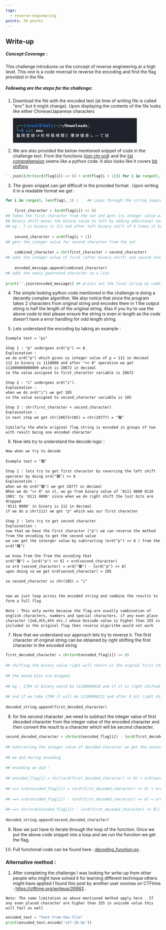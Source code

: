 ```yaml
---
tags:
  - reverse-engineering
points: 20 points
---
```

## Write-up
##### Concept Coverage :
This challenge introduces us the concept of reverse engineering at a high level. This one is a code reversal to reverse the encoding and find the flag provided in the file.

##### Following are the steps for the challenge: 
1. Download the file with the encoded text (at time of writing file is called "enc" but it might change). Upon displaying the contents of the file looks like either Chinese/Japanese characters
   
   ![enc-output](assets/transformation/enc-output.png)
   
2. We are also provided the below mentioned snippet of code in the challenge text. From the functions ([join](https://www.geeksforgeeks.org/python-string-join-method/),[chr](https://www.geeksforgeeks.org/chr-in-python/),[ord](https://www.geeksforgeeks.org/ord-function-python/)) and the [list comprehension](https://www.geeksforgeeks.org/python-list-comprehension/) seems like a python code. It also looks like it covers [bit shifting](https://www.interviewcake.com/concept/java/bit-shift)
   
``` python
''.join([chr((ord(flag[i]) << 8) + ord(flag[i + 1])) for i in range(0,len(flag),2)])
```

3. The given snippet can get difficult in the provided format . Upon writing it in a readable format we get : 
   
```python
for i in range(0, len(flag), 2) :    ## Loops through the string jumping 2 indexes

	first_character = (ord(flag[i]) << 8)  
## Takes the first character from the set and gets its integer value with ord and it does left binary shift by 8 bits
## Binary shift moves the binary value to left by adding additional zeros. 
## eg : 7 in binary is 111 and after left binary shift of 8 times it becomes 11100000000 which is equal to 1792 in decimal

	second_character = ord(flag[i + 1])
## gets the integer value for second character from the set
	
	combined_character = chr(first_character + second_character)
## adds the integer value of first (after binary shift) and second character and converts it to a corresponding character in Unicode

	encoded_message.append(combined_character)
## adds the newly geenrated character to a list
	
print(''.join(encoded_message)) ## prints out the final string by combining all the generated string
``` 

4. The simple looking python code mentioned in the challenge is doing a decently complex algorithm. We also notice that since the program takes 2 characters from original string and encodes them in 1 the output string is half the length of the original string. Also if you try to use the above code to test please ensure the string is even in length as the code doesn't have a error handling for odd length string.
   
5. Lets understand the encoding by taking an example : 
   
``` text
Example text = "pi"

Step 1 : "p" undergoes ord("p") << 8. 
Explaination : 
we do ord("p") which gives us integer value of p = 112 in decimal 
112 in binary is 1110000 and after "<< 8" operation we get 111000000000000 which is 28672 in decimal
so the value assigned to first_character variable is 28672

Step 2 : "i" undergoes ord("i").
Explaination : 
when we do ord("i") we get 105
so the value assigned to second_character variable is 105

Step 3 : chr(first_character + second_character)
Explaination : 
in next step we get chr(28672+105) = chr(28777) = "灩"

Similarly the whole original flag string is encoded in groups of two with result being one encoded character
``` 

6. Now lets try to understand the decode logic : 

```text 
Now when we try to decode

Example text = "灩"

Step 1 : lets try to get first character by reversing the left shift operator by doing ord("灩") >> 8
Explaination : 
when we do ord("灩") we get 28777 in decimal
When we do ">> 8" on it, we go from binary value of '0111 0000 0110 1001' to '0111 0000' since when we do right shift the lost bits are dropped
'0111 0000' in binary is 112 in decimal 
if we do a chr(112) we get "p" which was our first character

Step 2 : lets try to get second character 
Explaination : 
now that we have the first character ("p") we can reverse the method from the encoding to get the second value
we can get the interger value by subtracting (ord("p") << 8 ) from the ord("灩")

we know from the from the encoding that
ord("灩") = [ord("p") << 8] + ord(second_character)
so ord (second_character) = ord("灩") - [ord("p") << 8]
upon doing so we get ord(second_character) = 105

so second_character is chr(105) = "i"


now we just loop across the encoded string and combine the results to form a full flag

Note : This only works becasue the flag are usually combination of english characters, numbers and special characters. if any even place character (2nd,4th,6th etc.) whose Unicode value is higher than 255 is included in the original flag then reverse algorithm would not work  
```
   
7. Now that we understand our approach lets try to reverse it. The first character of original string can be obtained by right shifting the first character in the encoded string
   
```python 
first_decoded_character = chr(ord(encoded_flag[i]) >> 8)

## shifting the binary value right will return us the orginal first character since when binary right shift happens,

## the moved bits are dropped.

## eg : 1794 in binary would be 11100000010 and if it is right shifted 8 bit we will get 111 which is 7 in decimal

## and if we take 1799 it will be 11100000111 and after 8 bit right shift we will get 111 which is 7 in decimal

decoded_string.append(first_decoded_character)
```

8. for the second character ,we need to subtract the integer value of first decoded character from the integer value of the encoded character and then convert the result to a character which will be second character.
   
```python
second_decoded_character = chr(ord(encoded_flag[i]) - (ord(first_decoded_character) << 8))

## Subtracting the integer value of decoded character we get the second character. we are jsut reversing the operation

## we did during encoding

## encoding we did :

## encoded_flag[i] = chr((ord(first_decoded_character) << 8) + ord(second_decoded_character))

## ==> ord(encoded_flag[i]) = (ord(first_decoded_character) << 8) + ord(second_decoded_character) bcs ord() and chr () are reverse function

## ==> ord(encoded_flag[i]) - (ord(first_decoded_character) << 8) = ord(second_decoded_character)

## ==> chr(ord(encoded_flag[i]) - (ord(first_decoded_character) << 8)) = second_decoded_character

decoded_string.append(second_decoded_character)
```

9. Now we just have to iterate through the loop of the function. Once we put the above code snippet into a loop and we run the function we get the flag.   
   
10. Full functional code can be found here : [decoding_function.py](assets/transformation/decoding_function.py) .

### Alternative method : 

1. After completing the challenge I was looking for write-up from other people who might have solved it for learning different technique others might have applied I found this post by another user xnomas on CTFtime : https://ctftime.org/writeup/26983 .  
   
``` note
Note: The same limitation as above mentioned method apply here . If any even placed character are higher than 255 in unicode value this will fail as well
```

```python
encoded_text = "text-from-the-file"
print(encoded_text.encode('utf-16-be'))
```
   